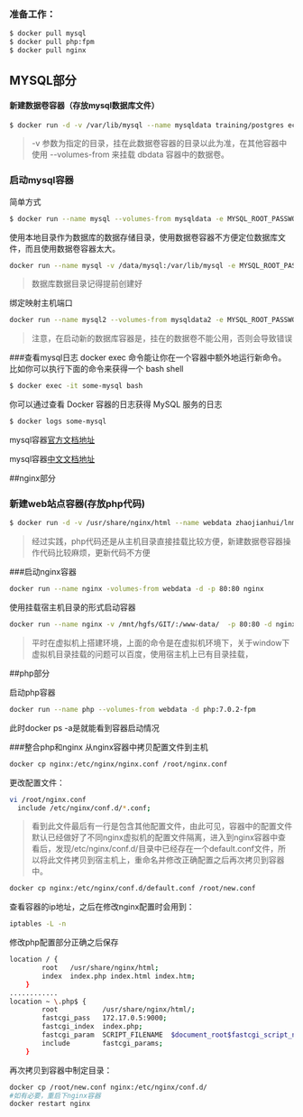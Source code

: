 ### 准备工作：
```sh
$ docker pull mysql
$ docker pull php:fpm
$ docker pull nginx
```

## MYSQL部分
#### 新建数据卷容器（存放mysql数据库文件）
```sh
$ docker run -d -v /var/lib/mysql --name mysqldata training/postgres echo Data-only container for postgres
```
> -v 参数为指定的目录，挂在此数据卷容器的目录以此为准，在其他容器中使用 --volumes-from 来挂载 dbdata 容器中的数据卷。

### 启动mysql容器

简单方式
```sh
$ docker run --name mysql --volumes-from mysqldata -e MYSQL_ROOT_PASSWORD=123456 -d mysql
```

使用本地目录作为数据库的数据存储目录，使用数据卷容器不方便定位数据库文件，而且使用数据卷容器太大。
```sh
docker run --name mysql -v /data/mysql:/var/lib/mysql -e MYSQL_ROOT_PASSWORD=123456 -p 3306:3306 -d mysql
```
> 数据库数据目录记得提前创建好

绑定映射主机端口
```sh
docker run --name mysql2 --volumes-from mysqldata2 -e MYSQL_ROOT_PASSWORD=123456 -p 3306:3306 -d mysql
```
> 注意，在启动新的数据库容器是，挂在的数据卷不能公用，否则会导致错误

###查看mysql日志
docker exec 命令能让你在一个容器中额外地运行新命令。比如你可以执行下面的命令来获得一个 bash shell

```sh
$ docker exec -it some-mysql bash
```

你可以通过查看 Docker 容器的日志获得 MySQL 服务的日志

```sh
$ docker logs some-mysql
```

mysql容器[官方文档地址](https://hub.docker.com/_/mysql/)

mysql容器[中文文档地址](https://github.com/DaoCloud/library-image/tree/master/mysql)

##nginx部分


### 新建web站点容器(存放php代码)

```sh
$ docker run -d -v /usr/share/nginx/html --name webdata zhaojianhui/lnmp echo Data-only container for postgres
```

> 经过实践，php代码还是从主机目录直接挂载比较方便，新建数据卷容器操作代码比较麻烦，更新代码不方便

###启动nginx容器
```sh
docker run --name nginx -volumes-from webdata -d -p 80:80 nginx
```
使用挂载宿主机目录的形式启动容器
```sh
docker run --name nginx -v /mnt/hgfs/GIT/:/www-data/  -p 80:80 -d nginx
```
> 平时在虚拟机上搭建环境，上面的命令是在虚拟机环境下，关于window下虚拟机目录挂载的问题可以百度，使用宿主机上已有目录挂载，


##php部分

启动php容器
```sh
docker run --name php --volumes-from webdata -d php:7.0.2-fpm
```
此时docker ps -a是就能看到容器启动情况

###整合php和nginx
从nginx容器中拷贝配置文件到主机
```sh
docker cp nginx:/etc/nginx/nginx.conf /root/nginx.conf
```
更改配置文件：
```sh
vi /root/nginx.conf
  include /etc/nginx/conf.d/*.conf;
```
> 看到此文件最后有一行是包含其他配置文件，由此可见，容器中的配置文件默认已经做好了不同nginx虚拟机的配置文件隔离，进入到nginx容器中查看后，发现/etc/nginx/conf.d/目录中已经存在一个default.conf文件，所以将此文件拷贝到宿主机上，重命名并修改正确配置之后再次拷贝到容器中。

```sh
docker cp nginx:/etc/nginx/conf.d/default.conf /root/new.conf
```
查看容器的ip地址，之后在修改nginx配置时会用到：
```sh
iptables -L -n
```

修改php配置部分正确之后保存

```sh
location / {
        root   /usr/share/nginx/html;
        index  index.php index.html index.htm;
    }
............
location ~ \.php$ {
        root           /usr/share/nginx/html/;
        fastcgi_pass   172.17.0.5:9000;
        fastcgi_index  index.php;
        fastcgi_param  SCRIPT_FILENAME  $document_root$fastcgi_script_name;
        include        fastcgi_params;
    }
```

再次拷贝到容器中制定目录：

```sh
docker cp /root/new.conf nginx:/etc/nginx/conf.d/
#如有必要，重启下nginx容器
docker restart nginx
```
